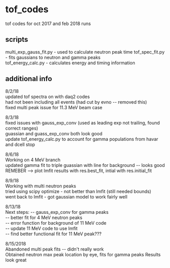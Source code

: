 # tof_codes
tof codes for oct 2017 and feb 2018 runs

## scripts
multi_exp_gauss_fit.py - used to calculate neutron peak time
tof_spec_fit.py - fits gaussians to neutron and gamma peaks   
tof_energy_calc.py - calculates energy and timing information

## additional info
8/2/18  
updated tof spectra on with daq2 codes   
had not been including all events (had cut by evno -- removed this)   
fixed multi peak issue for 11.3 MeV beam case   

8/3/18  
fixed issues with gauss_exp_conv (used as leading exp not trailing, found correct ranges)   
guassian and guass_exp_conv both look good   
update tof_energy_calc.py to account for gamma populations from havar and dcell stop 

8/6/18  
Working on 4 MeV branch   
updated gamma fit to triple guassian with line for background -- looks good   
REMEBER --> plot lmfit results with res.best_fit, intial with res.initial_fit    

8/9/18  
Working with multi neutron peaks    
tried using scipy optimize - not better than lmfit (still needed bounds)  
went back to lmfit - got gaussian model to work fairly well  

8/13/18  
Next steps:
-- gauss_exp_conv for gamma peaks  
-- better fit for 4 MeV neutron peaks  
-- error function for background of 11 MeV code  
-- update 11 MeV code to use lmfit  
-- find better functional fit for 11 MeV peak???  

8/15/2018  
Abandoned multi peak fits -- didn't really work  
Obtained neutron max peak location by eye, fits for gamma peaks
Results look great
   